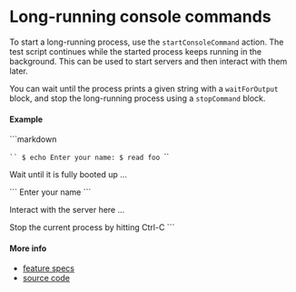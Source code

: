 # Long-running console commands

To start a long-running process, use the `startConsoleCommand` action.
The test script continues while the started process keeps running in the background.
This can be used to start servers and then interact with them later.

You can wait until the process prints a given string with a `waitForOutput` block,
and stop the long-running process using a `stopCommand` block.



#### Example
<a class="tr_runMarkdownInTextrun">
```markdown
<a class="tr_startConsoleCommand">

`​``
$ echo Enter your name:
$ read foo
`​``
</a>

Wait until it is fully booted up ...

<a class="tr_waitForOutput">
`​``
Enter your name
`​``
</a>

Interact with the server here ...

<a class="tr_stopConsoleCommand">
Stop the current process by hitting Ctrl-C
</a>
```
</a>


#### More info

- [feature specs](../../features/actions/built-in/start-stop-console-command/basic.feature)
- [source code](../../src/actions/built-in/start-console-command.ls)
